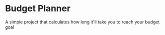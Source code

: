 # Budget Planner

A simple project that calculates how long it'll take you to reach your budget goal
